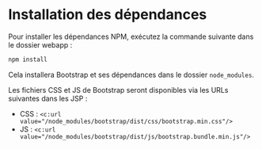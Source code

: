 # Installation des dépendances

Pour installer les dépendances NPM, exécutez la commande suivante dans le dossier webapp :

```bash
npm install
```

Cela installera Bootstrap et ses dépendances dans le dossier `node_modules`.

Les fichiers CSS et JS de Bootstrap seront disponibles via les URLs suivantes dans les JSP :
- CSS : `<c:url value="/node_modules/bootstrap/dist/css/bootstrap.min.css"/>`
- JS : `<c:url value="/node_modules/bootstrap/dist/js/bootstrap.bundle.min.js"/>` 